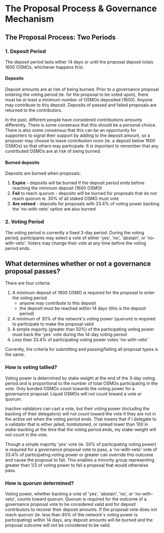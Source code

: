 # The Proposal Process & Governance Mechanism

## The Proposal Process: Two Periods

### 1. Deposit Period

The deposit period lasts either 14 days or until the proposal deposit totals 1600 OSMOs, whichever happens first.

#### Deposits
Deposit amounts are at risk of being burned. Prior to a governance proposal entering the voting period (ie. for the proposal to be voted upon), there must be at least a minimum number of OSMOs deposited (1600). Anyone may contribute to this deposit. Deposits of passed and failed proposals are returned to the contributors.

In the past, different people have considered contributions amounts differently. There is some consensus that this should be a personal choice. There is also some consensus that this can be an opportunity for supporters to signal their support by adding to the deposit amount, so a proposer may choose to leave contribution room (ie. a deposit below 1600 OSMOs) so that others may participate. It is important to remember that any contributed OSMOs are at risk of being burned.

#### Burned deposits
Deposits are burned when proposals:
1. **Expire** - deposits will be burned if the deposit period ends before reaching the minimum deposit (1600 OSMO)
2. **Fail** to reach quorum - deposits will be burned for proposals that do not reach quorum ie. 30% of all staked OSMO must vote
3. **Are vetoed** - deposits for proposals with 33.4% of voting power backing the 'no-with-veto' option are also burned

### 2. Voting Period
The voting period is currently a fixed 3-day period. During the voting period, participants may select a vote of either 'yes', 'no', 'abstain', or 'no-with-veto'. Voters may change their vote at any time before the voting period ends.

## What determines whether or not a governance proposal passes?
There are four criteria:

1. A minimum deposit of 1600 OSMO is required for the proposal to enter the voting period
   - anyone may contribute to this deposit
   - the deposit must be reached within 14 days (this is the deposit period)
2. A minimum of 30% of the network's voting power (quorum) is required to participate to make the proposal valid
3. A simple majority (greater than 50%) of the participating voting power must back the 'yes' vote during the 14-day voting period
4. Less than 33.4% of participating voting power votes 'no-with-veto'

Currently, the criteria for submitting and passing/failing all proposal types is the same. 

### How is voting tallied?
Voting power is determined by stake weight at the end of the 3-day voting period and is proportional to the number of total OSMOs participating in the vote. Only bonded OSMOs count towards the voting power for a governance proposal. Liquid OSMOs will not count toward a vote or quorum.

Inactive validators can cast a vote, but their voting power (including the backing of their delegators) will not count toward the vote if they are not in the active set when the voting period ends. That means that if I delegate to a validator that is either jailed, tombstoned, or ranked lower than 100 in stake-backing at the time that the voting period ends, my stake-weight will not count in the vote.

Though a simple majority 'yes' vote (ie. 50% of participating voting power) is required for a governance proposal vote to pass, a 'no-with-veto' vote of 33.4% of participating voting power or greater can override this outcome and cause the proposal to fail. This enables a minority group representing greater than 1/3 of voting power to fail a proposal that would otherwise pass.

### How is quorum determined?

Voting power, whether backing a vote of 'yes', 'abstain', 'no', or 'no-with-veto', counts toward quorum. Quorum is required for the outcome of a governance proposal vote to be considered valid and for deposit contributors to recover their deposit amounts. If the proposal vote does not reach quorum (ie. less than 40% of the network's voting power is participating) within 14 days, any deposit amounts will be burned and the proposal outcome will not be considered to be valid.
